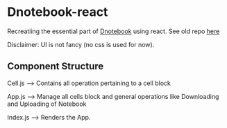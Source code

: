 # Dnotebook-react

Recreatiing the essential part of [Dnotebook](https://playnotebook.jsdata.org/) using react. See old repo [here](https://github.com/opensource9ja/dnotebook)

Disclaimer: UI is not fancy (no css is used for now).

## Component Structure
Cell.js --> Contains all operation  pertaining to a cell block

App.js  --> Manage all cells block and general operations like Downloading and Uploading of Notebook

Index.js --> Renders the App.

